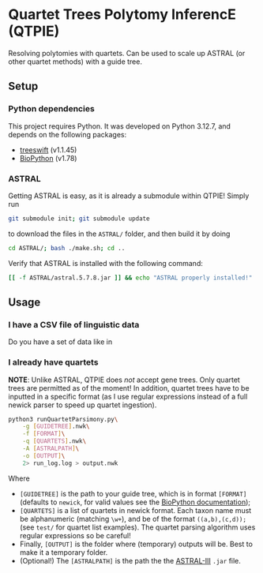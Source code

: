 # Quartet Trees Polytomy InferencE (QTPIE)
Resolving polytomies with quartets. Can be used to scale up ASTRAL (or other quartet methods) with a guide tree.

## Setup 
### Python dependencies 
This project requires Python. It was developed on Python 3.12.7, and depends on the following packages: 
- [treeswift](https://github.com/niemasd/TreeSwift) (v1.1.45)
- [BioPython](https://biopython.org/) (v1.78)
### ASTRAL 
Getting ASTRAL is easy, as it is already a submodule within QTPIE! Simply run 
```bash
git submodule init; git submodule update
```
to download the files in the `ASTRAL/` folder, and then build it by doing 
```bash
cd ASTRAL/; bash ./make.sh; cd ..
```
Verify that ASTRAL is installed with the following command: 
```bash
[[ -f ASTRAL/astral.5.7.8.jar ]] && echo "ASTRAL properly installed!"
```

## Usage 
### I have a CSV file of linguistic data
Do you have a set of data like in 
### I already have quartets
**NOTE**: Unlike ASTRAL, QTPIE does *not* accept gene trees. Only quartet trees are permitted as of the moment! In addition, quartet trees have to be inputted in a specific format (as I use regular expressions instead of a full newick parser to speed up quartet ingestion).
```bash
python3 runQuartetParsimony.py\
    -g [GUIDETREE].nwk\
    -f [FORMAT]\
    -q [QUARTETS].nwk\
    -A [ASTRALPATH]\
    -o [OUTPUT]\
    2> run_log.log > output.nwk
```
Where 
- `[GUIDETREE]` is the path to your guide tree, which is in format `[FORMAT]` (defaults to `newick`, for valid values see the [BioPython documentation](https://biopython.org/wiki/Phylo)); 
- `[QUARTETS]` is a list of quartets in newick format. Each taxon name must be alphanumeric (matching `\w+`), and be of the format `((a,b),(c,d));` (see `test/` for quartet list examples). The quartet parsing algorithm uses regular expressions so be careful! 
- Finally, `[OUTPUT]` is the folder where (temporary) outputs will be. Best to make it a temporary folder.
- (Optional!) The `[ASTRALPATH]` is the path the the [ASTRAL-III](https://github.com/smirarab/ASTRAL) `.jar` file. 